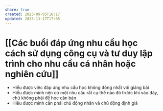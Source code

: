 ```yaml
---
share: true
created: 2023-09-05T16:17
updated: 2023-11-17T17:05
---
```

# [[Các buổi đáp ứng nhu cầu học cách sử dụng công cụ và tư duy lập trình cho nhu cầu cá nhân hoặc nghiên cứu]]
- Hiểu được việc đáp ứng nhu cầu học không đồng nhất với giảng bài
- Hiểu được mình nên có một nhu cầu rất cụ thể nào đó trước khi vào đây, chứ không phải để học căn bản
- Hiểu được mình cần phải chủ động nhắn và chủ động định giá